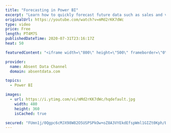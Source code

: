 ```yaml
---
title: "Forecasting in Power BI"
excerpt: "Learn how to quickly forecast future data such as sales and values with the analytics pane in Power BI."
originalUrl: https://youtube.com/watch?v=mMd2rKK7dWc
type: video
price: Free
length: PT4M7S
publishedDateTime: 2020-07-31T23:16:17Z
heat: 50

featuredContent: "<iframe width=\"800\" height=\"500\" frameborder=\"0\" src=\"https://www.youtube.com/embed/mMd2rKK7dWc\" allow=\"accelerometer; autoplay; encrypted-media; gyroscope; picture-in-picture\" allowfullscreen></iframe>"

provider:
  name: Absent Data Channel
  domain: absentdata.com

topics:
  - Power BI

images:
  - url: https://i.ytimg.com/vi/mMd2rKK7dWc/hqdefault.jpg
    width: 480
    height: 360
    isCached: true

secured: "FUmn1j/0Qgpc6cMJX98W82O5USPSPkOw+oZ8A3VYEkdEfspWml1GIZt0Kph/BTf6es4aY+x1Lpm0BveeNUXRXT00abwMTVXqqxJiVgEJSMRSx9Rdb7D1Vt6K85exKriUyXd7tH1TE/vbxEwcI7qcjE4Kq1xMlaf0cbgCg68H15aODybG+lhLgOT0ezq2sw8OCMNVmeldklRbtxYBwDiP2OdLkWXfsi2A71h80E7WcYnJUOi4+eWytGd+iJbeh1fUIotGZh8D4Co2LpoDbk155EHXGeh1aHqIcMikjnv+6X64IHWW6L2I8dLmUzXDYgTGkSdFAk6dxsJsSyTkzidsVYyeM5YT8IoRpvV7imCQqPetzeqtrpQ2ovoZKKA/EqWxmkdmqucDU5gOYXobkW7SaLSOcI+DmRXsaJvdDomQ23M=;/PU6BW6Y4KYYvrMtc/qTFw=="
---
```


